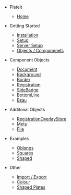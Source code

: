 * Plateit
  * [Home](/)

* Getting Started
  * [Installation](/installation.md)
  * [Setup](/setup.md)
  * [Server Setup](/server.md)
  * [Objects / Componenets](/objects.md)

* Component Objects
  * [Document](/components/document.md)
  * [Background](/components/background.md)
  * [Border](/components/border.md)
  * [Registration](/components/registration.md)
  * [SideBadge](/components/side-badge.md)
  * [BottomLine](/components/bottom-line.md)
  * [Bsau](/components/bsau.md)

* Additonal Objects
  * [RegistrationOverlayStore](/additional/registration-overlay-store.md)
  * [Meta](/additional/meta.md)
  * [File](/additional/file.md)

* Examples
  * [Oblongs](/examples/oblongs.md)
  * [Squares](/examples/squares.md)
  * [Shaped](/examples/shaped.md)

* Other
  * [Import / Export](/other/import-export.md)
  * [Colour](/other/colour.md)
  * [Shaped Plates](/other/shaped-plates.md)